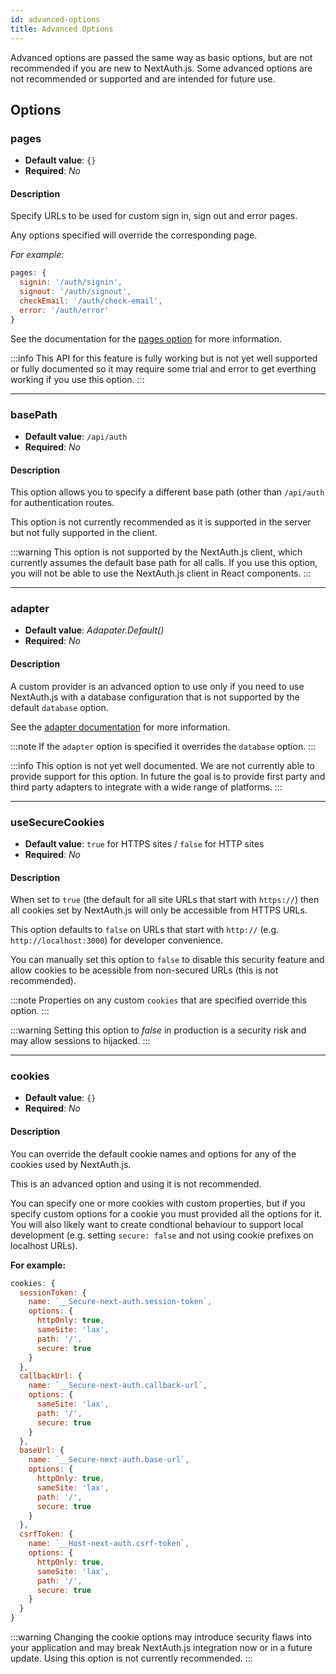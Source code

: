 ```yaml
---
id: advanced-options
title: Advanced Options
---
```


Advanced options are passed the same way as basic options, but are not recommended if you are new to NextAuth.js. Some advanced options are not recommended or supported and are intended for future use.

## Options

### pages

* **Default value**: `{}`
* **Required**: *No*

#### Description

Specify URLs to be used for custom sign in, sign out and error pages.

Any options specified will override the corresponding page.

*For example:*

```js
pages: {
  signin: '/auth/signin',
  signout: '/auth/signout',
  checkEmail: '/auth/check-email',
  error: '/auth/error'
}
```

See the documentation for the [pages option](/options/pages) for more information.

:::info
This API for this feature is fully working but is not yet well supported or fully documented so it may require some trial and error to get everthing working if you use this option.
:::

---

### basePath

* **Default value**: `/api/auth`
* **Required**: *No*

#### Description

This option allows you to specify a different base path (other than `/api/auth` for authentication routes.

This option is not currently recommended as it is supported in the server but not fully supported in the client.

:::warning
This option is not supported by the NextAuth.js client, which currently assumes the default base path for all calls. If you use this option, you will not be able to use the NextAuth.js client in React components.
:::

---

### adapter

* **Default value**: *Adapater.Default()*
* **Required**: *No*

#### Description

A custom provider is an advanced option to use only if you need to use NextAuth.js with a database configuration that is not supported by the default `database` option.

See the [adapter documentation](/options/adapter) for more information.

:::note
If the `adapter` option is specified it overrides the `database` option.
:::

:::info
This option is not yet well documented. We are not currently able to provide support for this option. In future the goal is to provide first party and third party adapters to integrate with a wide range of platforms.
:::

---

### useSecureCookies

* **Default value**: `true` for HTTPS sites / `false` for HTTP sites
* **Required**: *No*

#### Description

When set to `true` (the default for all site URLs that start with `https://`) then all cookies set by NextAuth.js will only be accessible from HTTPS URLs.

This option defaults to `false` on URLs that start with `http://` (e.g. `http://localhost:3000`) for developer convenience.

You can manually set this option to `false` to disable this security feature and allow cookies to be acessible from non-secured URLs (this is not recommended).

:::note
Properties on any custom `cookies` that are specified override this option.
:::

:::warning
Setting this option to *false* in production is a security risk and may allow sessions to hijacked.
:::

---

### cookies

* **Default value**: `{}`
* **Required**: *No*

#### Description

You can override the default cookie names and options for any of the cookies used by NextAuth.js.

This is an advanced option and using it is not recommended.

You can specify one or more cookies with custom properties, but if you specify custom options for a cookie you must provided all the options for it. You will also likely want to create condtional behaviour to support local development (e.g. setting `secure: false` and not using cookie prefixes on localhost URLs).

**For example:**

```js
cookies: {
  sessionToken: {
    name: `__Secure-next-auth.session-token`,
    options: {
      httpOnly: true,
      sameSite: 'lax',
      path: '/',
      secure: true
    }
  },
  callbackUrl: {
    name: `__Secure-next-auth.callback-url`,
    options: {
      sameSite: 'lax',
      path: '/',
      secure: true
    }
  },
  baseUrl: {
    name: `__Secure-next-auth.base-url`,
    options: {
      httpOnly: true,
      sameSite: 'lax',
      path: '/',
      secure: true
    }
  },
  csrfToken: {
    name: `__Host-next-auth.csrf-token`,
    options: {
      httpOnly: true,
      sameSite: 'lax',
      path: '/',
      secure: true
    }
  }
}
```

:::warning
Changing the cookie options may introduce security flaws into your application and may break NextAuth.js integration now or in a future update. Using this option is not currently recommended.
:::
